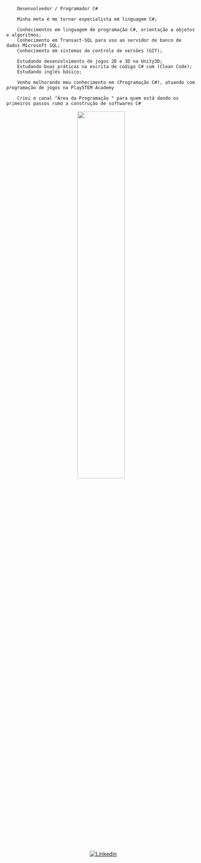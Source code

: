         Desenvolvedor / Programador C# 

        Minha meta é me tornar especialista em linguagem C#;

        Conhecimentos em linguagem de programação C#, orientação a objetos e algoritmos; 
        Conhecimento em Transact-SQL para uso ao servidor de banco de dados Microsoft SQL;
        Conhecimento em sistemas de controle de versões (GIT);

        Estudando desenvolvimento de jogos 2D e 3D na Unity3D;
        Estudando boas práticas na escrita de código C# com (Clean Code);
        Estudando inglês básico;

        Venho melhorando meu conhecimento em (Programação C#), atuando com programação de jogos na PlaySTEM Academy 

        Criei o canal "Área da Programação " para quem está dando os primeiros passos rumo a construção de softwares C#

        
<p align="center"><img width=50% src="https://media.giphy.com/media/IThjAlJnD9WNO/giphy.gif"></p>


<p align="center">
    &nbsp;&nbsp;&nbsp;
    <a href="https://www.youtube.com/c/ÁreadaProgramação"><img alt="Linkedin" src="https://img.shields.io/youtube/channel/subscribers/UCXKSo8RSfVmrawXleZ-_arg?style=social"></a><a href="https://www.linkedin.com/in/alfredo1995/" target="_blank"></a>&nbsp;
</p>

